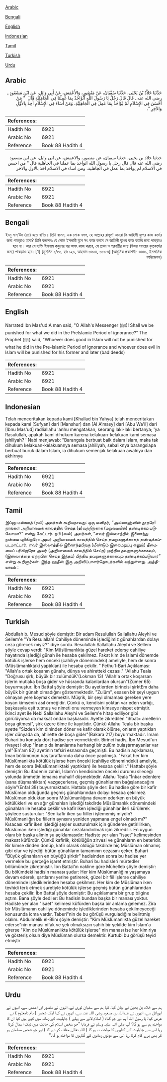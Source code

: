 [Arabic](#arabic)

[Bengali](#bengali)

[English](#english)

[Indonesian](#indonesian)

[Tamil](#tamil)

[Turkish](#turkish)

[Urdu](#urdu)

## Arabic


<div dir="rtl" lang="ar" style={{fontSize:'larger',backgroundColor:'#f8f9fa',padding:20}}>
حَدَّثَنَا خَلاَّدُ بْنُ يَحْيَى، حَدَّثَنَا سُفْيَانُ، عَنْ مَنْصُورٍ، وَالأَعْمَشِ، عَنْ أَبِي وَائِلٍ، عَنِ ابْنِ مَسْعُودٍ ـ رضى الله عنه ـ قَالَ قَالَ رَجُلٌ يَا رَسُولَ اللَّهِ أَنُؤَاخَذُ بِمَا عَمِلْنَا فِي الْجَاهِلِيَّةِ قَالَ ‏ "‏ مَنْ أَحْسَنَ فِي الإِسْلاَمِ لَمْ يُؤَاخَذْ بِمَا عَمِلَ فِي الْجَاهِلِيَّةِ، وَمَنْ أَسَاءَ فِي الإِسْلاَمِ أُخِذَ بِالأَوَّلِ وَالآخِرِ ‏"‏‏.‏
</div>
<div style={{backgroundColor:'#f8f9fa',padding:20, marginBottom: 10}}><table> <thead> <tr> <th>References:</th> <th></th> </tr> </thead> <tbody><tr><td>Hadith No</td><td>6921</td></tr><tr><td>Arabic No</td><td>6921</td></tr><tr><td>Reference</td><td>Book 88 Hadith 4</td></tr></tbody></table></div>


<div dir="rtl" lang="ar" style={{fontSize:'larger',backgroundColor:'#f8f9fa',padding:20}}>
حدثنا خلاد بن يحيى، حدثنا سفيان، عن منصور، والاعمش، عن ابي وايل، عن ابن مسعود رضى الله عنه قال قال رجل يا رسول الله انواخذ بما عملنا في الجاهلية قال " من احسن في الاسلام لم يواخذ بما عمل في الجاهلية، ومن اساء في الاسلام اخذ بالاول والاخر
</div>
<div style={{backgroundColor:'#f8f9fa',padding:20, marginBottom: 10}}><table> <thead> <tr> <th>References:</th> <th></th> </tr> </thead> <tbody><tr><td>Hadith No</td><td>6921</td></tr><tr><td>Arabic No</td><td>6921</td></tr><tr><td>Reference</td><td>Book 88 Hadith 4</td></tr></tbody></table></div>

## Bengali


<div dir="rtl" lang="bn" style={{fontSize:'larger',backgroundColor:'#f8f9fa',padding:20}}>
ইবনু মাস্‘উদ (রাঃ) হতে বর্ণিত। তিনি বলেন, এক লোক বলল, হে আল্লাহর রাসূল! আমরা কি জাহিলী যুগের কাজ কর্মের জন্য পাকড়াও হবো? তিনি বললেনঃ যে লোক ইসলামী যুগে সৎ কাজ করবে সে জাহিলী যুগের কাজ কর্মের জন্য পাকড়াও হবে না। আর যে ব্যক্তি ইসলাম কবুলের পর অসৎ কাজ করবে, সে প্রথম ও পরবর্তীর জন্য (উভয় সময়ের কৃতকর্মের জন্য) পাকড়াও হবে।[1] [মুসলিম ১/৫৩, হাঃ ১২০, আহমাদ ৩৬০৪, ৩৮৮৬] (আধুনিক প্রকাশনী- ৬৪৪১, ইসলামিক ফাউন্ডেশন)
</div>
<div style={{backgroundColor:'#f8f9fa',padding:20, marginBottom: 10}}><table> <thead> <tr> <th>References:</th> <th></th> </tr> </thead> <tbody><tr><td>Hadith No</td><td>6921</td></tr><tr><td>Arabic No</td><td>6921</td></tr><tr><td>Reference</td><td>Book 88 Hadith 4</td></tr></tbody></table></div>

## English


<div dir="ltr" lang="en" style={{fontSize:'larger',backgroundColor:'#f8f9fa',padding:20}}>
Narrated Ibn Mas'ud:A man said, "O Allah's Messenger (ﷺ)! Shall we be punished for what we did in the Prelslamic Period of ignorance?" The Prophet (ﷺ) said, "Whoever does good in Islam will not be punished for what he did in the Pre-lslamic Period of ignorance and whoever does evil in Islam will be punished for his former and later (bad deeds)
</div>
<div style={{backgroundColor:'#f8f9fa',padding:20, marginBottom: 10}}><table> <thead> <tr> <th>References:</th> <th></th> </tr> </thead> <tbody><tr><td>Hadith No</td><td>6921</td></tr><tr><td>Arabic No</td><td>6921</td></tr><tr><td>Reference</td><td>Book 88 Hadith 4</td></tr></tbody></table></div>

## Indonesian


<div dir="ltr" lang="id" style={{fontSize:'larger',backgroundColor:'#f8f9fa',padding:20}}>
Telah menceritakan kepada kami [Khallad bin Yahya] telah menceritakan kepada kami [Sufyan] dari [Manshur] dan [Al A'masy] dari [Abu Wa'il] dari [Ibnu Mas'ud] radliallahu 'anhu mengatakan, seorang laki-laki bertanya; 'ya Rasulullah, apakah kami dihukum karena kelakuan-kelakuan kami semasa jahiliyah? ' Nabi menjawab: "Barangsia berbuat baik dalam Islam, maka tak dihukum kelakuan-kelakuannya semasa jahiliyah, sebaliknya barangsiapa berbuat buruk dalam Islam, ia dihukum semenjak kelakuan awalnya dan akhirnya
</div>
<div style={{backgroundColor:'#f8f9fa',padding:20, marginBottom: 10}}><table> <thead> <tr> <th>References:</th> <th></th> </tr> </thead> <tbody><tr><td>Hadith No</td><td>6921</td></tr><tr><td>Arabic No</td><td>6921</td></tr><tr><td>Reference</td><td>Book 88 Hadith 4</td></tr></tbody></table></div>

## Tamil


<div dir="ltr" lang="ta" style={{fontSize:'larger',backgroundColor:'#f8f9fa',padding:20}}>
இப்னு மஸ்ஊத் (ரலி) அவர்கள் கூறியதாவது: ஒரு மனிதர், “அல்லாஹ்வின் தூதரே! நாங்கள் அறியாமைக் காலத்தில் செய்த (த)வற்றிற்காக (மறுமையில்) தண்டிக்கப் படுவோமா?” என்று கேட்டார். நபி (ஸல்) அவர்கள், “எவர் இஸ்லாத்தில் இணைந்து நன்மை புரிகிறாரோ அவர் அறியாமைக் காலத்தில் செய்த தவறுகளுக்காகத் தண்டிக்கப்படமாட்டார். எவர் இஸ்லாத்தில் இணைந்தபிறகு (மீண்டும் இறைமறுப்பு எனும்) தீமையைப் புரிகிறாரோ அவர் (அறியாமைக் காலத்தில் செய்த) முந்திய தவறுகளுக்காகவும், (இஸ்லாத்தை ஏற்றபின் செய்த இந்தப்) பிந்திய தவறுகளுக்காகவும் தண்டிக்கப்படுவார்” என்று கூறினார்கள். இந்த ஹதீஸ் இரு அறிவிப்பாளர்தொடர்களில் வந்துள்ளது. அத்தியாயம் :
</div>
<div style={{backgroundColor:'#f8f9fa',padding:20, marginBottom: 10}}><table> <thead> <tr> <th>References:</th> <th></th> </tr> </thead> <tbody><tr><td>Hadith No</td><td>6921</td></tr><tr><td>Arabic No</td><td>6921</td></tr><tr><td>Reference</td><td>Book 88 Hadith 4</td></tr></tbody></table></div>

## Turkish


<div dir="ltr" lang="tr" style={{fontSize:'larger',backgroundColor:'#f8f9fa',padding:20}}>
Abdullah b. Mesud şöyle demiştir: Bir adam Resulullah Sallallahu Aleyhi ve Sellem'e "Ya Resulallah! Cahiliye döneminde işlediğimiz günahlardan dolayı ceza görecek miyiz?" diye sordu. Resulullah Sallallahu Aleyhi ve Sellem şöyle cevap verdi: "Kim Müslümanlıkta güzel hareket ederse cahiliye hayatında işlediği günah ile hesaba çekilmez. Fakat kim de İslami dönemde kötülük işlerse hem önceki (cahiliye dönemindeki) ameliyle, hem de sonra (Müslümanlıktaki yaptıklan) ile hesaba çekilir. " Fethu'l-Bari Açıklaması: "Allah'a ortak koşanın günahı, dünya ve ahiretteki cezası." "Allahu Teala "Doğrusu şirk, büyük bir zulümdüK'(Lokman 13) "Allah'a ortak koşarsan işlerin mutlaka boşa gider ve hüsranda kalanlardan olursun"(Zümer 65) buyurmuştur. İbn Battal şöyle demiştir: Bu ayetlerden birincisi şirktEm daha büyük bir günah olmadığını göstermektedir. "Zulüm", esasen bir şeyi uygun olmayan yere koymak demektir. Müşrik, bir şeyi olmaması gereken yere koyan kimsenin asıl örneğidir. Çünkü o, kendisini yoktan var eden varlığı, başkasıyla eşit tutmuş ve nimeti onu vermeyen kimseye nispet etmiştir. İkinci ayet ile Nebi Sallallahu Aleyhi ve Sellem'e hitap ediliyor gibi görülüyorsa da maksat ondan başkasıdır. Ayette zikredilen "ihbat= amellerin boşa gitmesi", şirk üzere ölme ile kayıtlıdır. Çünkü Allahu Teala bir başka ayette "Sizden kim dininden döner ve kafir olarak ölürse, onların yaptıkları işler dünyada da, ahirette de boşa gider"(Bakara 217) buyurmaktadır. İmam Buhari bu konuda dört hadise yer vermektedir. Birinci hadis, İbn Mesud'un rivayet i olup "İnanıp da imanlarına herhangi bir zulüm bulaştırmayanlar var ya!"(En'am 82) ayetinin tefsiri esnasında geçmişti. Bu hadisin açıklaması, İman bölümünün baş taraflarında daha önce yapılmıştı. "Fakat her kim Müslümanlıkta kötülük işlerse hem önceki (cahiliye dönemindeki) ameliyle, hem de sonra (Müslümanlıktaki yaptıkları) ile hesaba çekilir." Hattabı şöyle demiştir: Bu ifadenin zahiri, İslam'ın kendisinden önceki durumu sileceği yolunda ümmetin iemaına muhalif düşmektedir. Allahu Teala "İnkar edenlere (sana düşmanlıktan) vazgeçerlerse, geçmiş günahlarının bağışlanacağını söyle"(EnfaI 38) buyurmaktadır. Hattabı şöyle der: Bu hadise göre bir kafir Müslüman olduğunda geçmiş günahlarından dolayı hesaba çekilmez. Müslüman olduktan sonra Müslümanlığına devam ederken en büyük kötülükleri ve en ağır günahları işlediği takdirde Müslümanlık dönemindeki günahları ile hesaba çekilir ve kafir iken işlediği günahlar ileri sürülerek şöylece susturulur: "Sen kafir iken şu fiilleri işlememiş miydin? Müslümanlığın bu fiilerin aynısını yeniden yapmana engel olmadı mı?" Kısacası kafir iken işlediği şeyler susturulmak için gündeme getirilirken, Müslüman iken işlediği günahlar cezalandırılmak için zikredilir. En uygun olanı bir başka alimin şu açıklamasıdır: Hadiste yer alan "isaet" kelimesinden maksat küfürdür. Çünkü kafirlik, kötülüğün zirvesi ve günahların en beteridir. Bir kimse dinden dönüp, kafir olarak öldüğü takdirde hiç Müslüman olmamış gibi olur ve işlediği bütün günahların tamamının cezasını çeker. Buhari "Büyük günahların en büyüğü şirktir" hadisinden sonra bu hadise yer vermekle bu gerçeğe işaret etmiştir. Buhari bu hadisleri mürtedler bölümünde zikretmiştir. İbn Battal'ın nakline göre Mühelleb şöyle demiştir: Bu bölümdeki hadisin manası şudur: Her kim Müslümanlığını yaşamaya devam ederek, şartlarını yerine getirerek, güzel bir fiil işlerse cahiliye döneminde işlediklerinden hesaba çekilmez. Her kim de Müslüman iken tevhidi terk etmek suretiyle kötülük işlerse geçmiş bütün günahlarından hesaba çekilir. İbn Battal şöyle demiştir: Bu açıklamamı bir grup bilgine açtım. Bana şöyle dediler: Bu hadisin bundan başka bir manası yoktur. Hadiste yer alan "isaet" kelimesi küfürden başka bir anlama gelemez. Zira bir Müslümanın cahiliye döneminde işlediklerinden hesaba çekilmeyeceği konusunda icma vardır. Taberi"nin de bu görüşü vurguladığını belirtmiş olalım. Abdulmelik el-Blinı şöyle demiştir: "Kim Müslümanlıkta güzel hareket ederse"nin manası nifak ve şek olmaksızın sahih bir şekilde kim İslam'a girerse "Kim de Müslümanlıkta kötülük işlerse" nin manası ise her kim riya ve gösteriş olsun diye Müslüman olursa demektir. Kurtubi bu görüşü teyid etmiştir
</div>
<div style={{backgroundColor:'#f8f9fa',padding:20, marginBottom: 10}}><table> <thead> <tr> <th>References:</th> <th></th> </tr> </thead> <tbody><tr><td>Hadith No</td><td>6921</td></tr><tr><td>Arabic No</td><td>6921</td></tr><tr><td>Reference</td><td>Book 88 Hadith 4</td></tr></tbody></table></div>

## Urdu


<div dir="rtl" lang="ur" style={{fontSize:'larger',backgroundColor:'#f8f9fa',padding:20}}>
ہم سے خلاد بن یحییٰ نے بیان کیا، کہا ہم سے سفیان ثوری نے، انہوں نے منصور اور اعمش سے، انہوں نے ابووائل سے، انہوں نے عبداللہ بن مسعود رضی اللہ عنہ سے، انہوں نے کہا ایک شخص ( نام نامعلوم ) نے عرض کیا: یا رسول اللہ! ہم نے جو گناہ ( اسلام لانے سے پہلے ) جاہلیت کے زمانہ میں کیے ہیں کیا ان کا مواخذہ ہم سے ہو گا؟ آپ صلی اللہ علیہ وسلم نے فرمایا ”جو شخص اسلام کی حالت میں نیک اعمال کرتا رہا اس سے جاہلیت کے گناہوں کا مواخذہ نہ ہو گا ( اللہ تعالیٰ معاف کر دے گا ) اور جو شخص مسلمان ہو کر بھی برے کام کرتا رہا اس سے دونوں زمانوں کے گناہوں کا مواخذہ ہو گا۔“
</div>
<div style={{backgroundColor:'#f8f9fa',padding:20, marginBottom: 10}}><table> <thead> <tr> <th>References:</th> <th></th> </tr> </thead> <tbody><tr><td>Hadith No</td><td>6921</td></tr><tr><td>Arabic No</td><td>6921</td></tr><tr><td>Reference</td><td>Book 88 Hadith 4</td></tr></tbody></table></div>